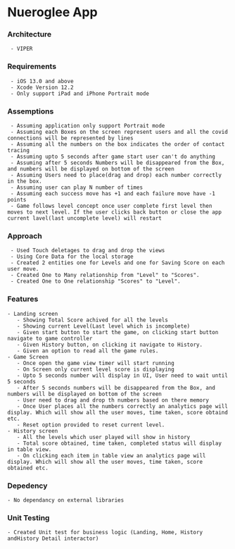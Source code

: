 # Nueroglee App

### Architecture
     - VIPER

### Requirements
     - iOS 13.0 and above
     - Xcode Version 12.2
     - Only support iPad and iPhone Portrait mode 
     
### Assemptions
     - Assuming application only support Portrait mode
     - Assuming each Boxes on the screen represent users and all the covid connections will be represented by lines
     - Assuming all the numbers on the box indicates the order of contact tracing
     - Assuming upto 5 seconds after game start user can't do anything
     - Assuming after 5 seconds Numbers will be disappeared from the Box, and numbers will be displayed on bottom of the screen
     - Assuming Users need to place(drag and drop) each number correctly in the box.
     - Assuming user can play N number of times
     - Assuming each success move has +1 and each failure move have -1 points
     - Game follows level concept once user complete first level then moves to next level. If the user clicks back button or close the app current lavel(last uncomplete level) will restart
     
### Approach
     - Used Touch deletages to drag and drop the views
     - Using Core Data for the local storage
     - Created 2 entities one for Levels and one for Saving Score on each user move.
     - Created One to Many relationship from "Level" to "Scores".
     - Created One to One relationship "Scores" to "Level".
     
### Features
    - Landing screen
       - Showing Total Score achived for all the levels
       - Showing current Level(Last level which is incomplete)
       - Given start button to start the game, on clicking start button navigate to game controller
       - Given History button, on clicking it navigate to History.
       - Given an option to read all the game rules.
    - Game Screen
       - Once open the game view timer will start running
       - On Screen only current level score is displaying
       - Upto 5 seconds number will display in UI, User need to wait until 5 seconds
       - After 5 seconds numbers will be disappeared from the Box, and numbers will be displayed on bottom of the screen
       - User need to drag and drop th numbers based on there memory
       - Once User places all the numbers correctly an analytics page will display. Which will show all the user moves, time taken, score obtaind etc.
       - Reset option provided to reset current level.
    - History screen
       - All the levels which user played will show in history
       - Total score obtained, time taken, completed status will display in table view.
       - On clicking each item in table view an analytics page will display. Which will show all the user moves, time taken, score obtained etc.
       
### Depedency
    - No dependancy on external libraries

### Unit Testing
    - Created Unit test for business logic (Landing, Home, History andHistory Detail interactor)

